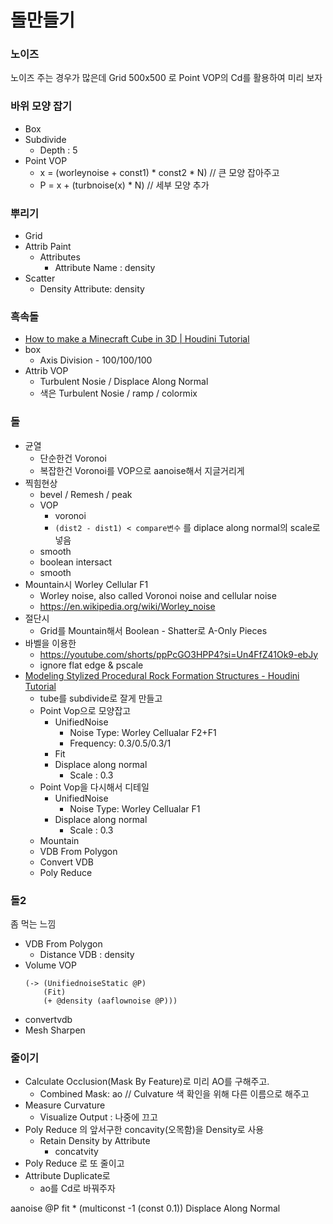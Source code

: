 # 돌만들기

### 노이즈

노이즈 주는 경우가 많은데 Grid 500x500 로 Point VOP의 Cd를 활용하여 미리 보자

### 바위 모양 잡기

- Box
- Subdivide
  - Depth : 5
- Point VOP
  - x = (worleynoise + const1) * const2 * N)  // 큰 모양 잡아주고
  - P = x + (turbnoise(x)  * N)               // 세부 모양 추가


### 뿌리기

- Grid
- Attrib Paint
  - Attributes
    - Attribute Name : density
- Scatter
  - Density Attribute: density

### 흑속돌

- [How to make a Minecraft Cube in 3D | Houdini Tutorial](https://www.youtube.com/watch?v=jX9RhR2MhvM)
- box
  - Axis Division - 100/100/100
- Attrib VOP
  - Turbulent Nosie / Displace Along Normal
  - 색은 Turbulent Nosie / ramp / colormix

### 돌

- 균열
  - 단순한건 Voronoi
  - 복잡한건 Voronoi를 VOP으로 aanoise해서 지글거리게
- 찍힘현상
  - bevel / Remesh / peak
  - VOP
    - voronoi
    - `(dist2 - dist1) < compare변수` 를 diplace along normal의 scale로 넣음
  - smooth
  - boolean intersact
  - smooth
- Mountain시 Worley Cellular F1
  - Worley noise, also called Voronoi noise and cellular noise
  - <https://en.wikipedia.org/wiki/Worley_noise>
- 절단시
  - Grid를 Mountain해서 Boolean - Shatter로 A-Only Pieces
- 바벨을 이용한
  - <https://youtube.com/shorts/ppPcGO3HPP4?si=Un4FfZ41Ok9-ebJy>
  - ignore flat edge & pscale
- [Modeling Stylized Procedural Rock Formation Structures - Houdini Tutorial](https://www.youtube.com/watch?v=uZVGHx8Avyo)
  - tube를 subdivide로 잘게 만들고
  - Point Vop으로 모양잡고
    - UnifiedNoise
      - Noise Type: Worley Cellualar F2+F1
      - Frequency: 0.3/0.5/0.3/1
    - Fit
    - Displace along normal
      - Scale : 0.3
  - Point Vop을 다시해서 디테일
    - UnifiedNoise
      - Noise Type: Worley Cellualar F1
    - Displace along normal
      - Scale : 0.3
  - Mountain
  - VDB From Polygon
  - Convert VDB
  - Poly Reduce

### 돌2

좀 먹는 느낌

- VDB From Polygon
  - Distance VDB : density
- Volume VOP
  ```
  (-> (UnifiednoiseStatic @P)
      (Fit)
      (+ @density (aaflownoise @P)))
  ```  
- convertvdb
- Mesh Sharpen

### 줄이기

- Calculate Occlusion(Mask By Feature)로 미리 AO를 구해주고.
  - Combined Mask: ao // Culvature 색 확인을 위해 다른 이름으로 해주고
- Measure Curvature
  - Visualize Output : 나중에 끄고
- Poly Reduce 의 앞서구한 concavity(오목함)을 Density로 사용
  - Retain Density by Attribute
    - concatvity
- Poly Reduce 로 또 줄이고
- Attribute Duplicate로
  - ao를 Cd로 바꿔주자


aanoise @P
fit * (multiconst -1 (const 0.1))
Displace Along Normal
